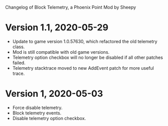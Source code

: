 Changelog of Block Telemetry, a Phoenix Point Mod by Sheepy

# Version 1.1, 2020-05-29

* Update to game version 1.0.57630, which refactored the old telemetry class.
* Mod is still compatible with old game versions.
* Telemetry option checkbox will no longer be disabled if all other patches failed.
* Telemetry stacktrace moved to new AddEvent patch for more useful trace.

# Version 1, 2020-05-03

* Force disable telemetry.
* Block telemetry events.
* Disable telemetry option checkbox.